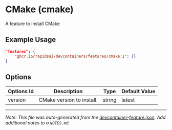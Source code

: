 
# CMake (cmake)

A feature to install CMake

## Example Usage

```json
"features": {
    "ghcr.io/rapidsai/devcontainers/features/cmake:1": {}
}
```

## Options

| Options Id | Description | Type | Default Value |
|-----|-----|-----|-----|
| version | CMake version to install. | string | latest |



---

_Note: This file was auto-generated from the [devcontainer-feature.json](https://github.com/rapidsai/devcontainers/blob/main/features/src/cmake/devcontainer-feature.json).  Add additional notes to a `NOTES.md`._
